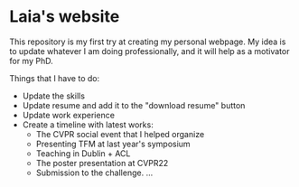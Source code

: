 # Laia's website
This repository is my first try at creating my personal webpage. My idea is to update whatever I am doing professionally, and it will help as a motivator for my PhD. 

Things that I have to do: 
- Update the skills
- Update resume and add it to the "download resume" button
- Update work experience
- Create a timeline with latest works: 
  - The CVPR social event that I helped organize
  - Presenting TFM at last year's symposium
  - Teaching in Dublin + ACL
  - The poster presentation at CVPR22
  - Submission to the challenge.
  ...
